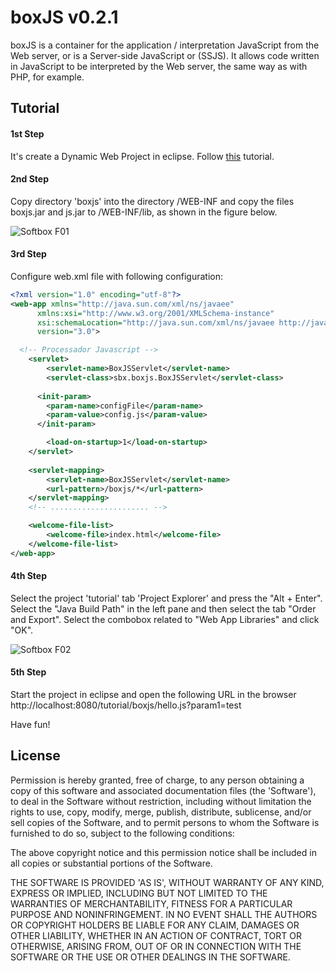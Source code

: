 boxJS v0.2.1
============

boxJS is a container for the application / interpretation JavaScript from the Web server, or is a Server-side JavaScript or (SSJS).
It allows code written in JavaScript to be interpreted by the Web server, the same way as with PHP, for example.

## Tutorial

#### 1st Step
It's create a Dynamic Web Project in eclipse. Follow [this](http://besthowtodo.com/blog/2010/05/how-to-create-dynamic-web-project-in-eclipse.html) tutorial.

#### 2nd Step 
Copy directory 'boxjs' into the directory /WEB-INF and copy the files boxjs.jar and js.jar  to /WEB-INF/lib, as shown in the figure below.

![Softbox F01](https://raw.github.com/cneryjr/boxjs/master/docs/images/tutorial_fig01.png)


#### 3rd Step
Configure web.xml file with following configuration:

``` xml
<?xml version="1.0" encoding="utf-8"?>
<web-app xmlns="http://java.sun.com/xml/ns/javaee"
      xmlns:xsi="http://www.w3.org/2001/XMLSchema-instance"
      xsi:schemaLocation="http://java.sun.com/xml/ns/javaee http://java.sun.com/xml/ns/javaee/web-app_3_0.xsd"
      version="3.0">

  <!-- Processador Javascript -->
    <servlet>
        <servlet-name>BoxJSServlet</servlet-name>
        <servlet-class>sbx.boxjs.BoxJSServlet</servlet-class>
        
	  <init-param>
	    <param-name>configFile</param-name> 
	    <param-value>config.js</param-value> 
	  </init-param>

		<load-on-startup>1</load-on-startup>
    </servlet>
 
    <servlet-mapping>
        <servlet-name>BoxJSServlet</servlet-name>
        <url-pattern>/boxjs/*</url-pattern>
    </servlet-mapping>
	<!-- ...................... -->

	<welcome-file-list>
		<welcome-file>index.html</welcome-file>
	</welcome-file-list>
</web-app>
```

#### 4th Step
Select the project 'tutorial' tab 'Project Explorer' and press the "Alt + Enter".
Select the "Java Build Path" in the left pane and then select the tab "Order and Export".
Select the combobox related to "Web App Libraries" and click "OK".

![Softbox F02](https://raw.github.com/cneryjr/boxjs/master/docs/images/tutorial_fig02.png)


#### 5th Step
Start the project in eclipse and open the following URL in the browser http://localhost:8080/tutorial/boxjs/hello.js?param1=test

Have fun!


## License
Permission is hereby granted, free of charge, to any person obtaining a copy of this software and associated documentation files (the 'Software'), to deal in the Software without restriction, including without limitation the rights to use, copy, modify, merge, publish, distribute, sublicense, and/or sell copies of the Software, and to permit persons to whom the Software is furnished to do so, subject to the following conditions:

The above copyright notice and this permission notice shall be included in all copies or substantial portions of the Software.

THE SOFTWARE IS PROVIDED 'AS IS', WITHOUT WARRANTY OF ANY KIND, EXPRESS OR IMPLIED, INCLUDING BUT NOT LIMITED TO THE WARRANTIES OF MERCHANTABILITY, FITNESS FOR A PARTICULAR PURPOSE AND NONINFRINGEMENT. IN NO EVENT SHALL THE AUTHORS OR COPYRIGHT HOLDERS BE LIABLE FOR ANY CLAIM, DAMAGES OR OTHER LIABILITY, WHETHER IN AN ACTION OF CONTRACT, TORT OR OTHERWISE, ARISING FROM, OUT OF OR IN CONNECTION WITH THE SOFTWARE OR THE USE OR OTHER DEALINGS IN THE SOFTWARE.

